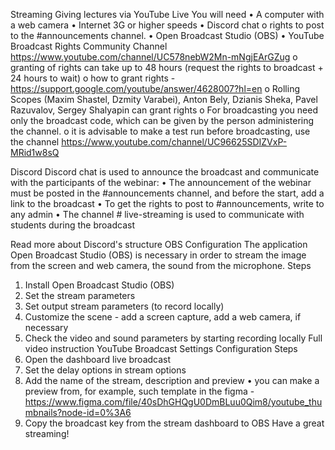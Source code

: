 Streaming
Giving lectures via YouTube Live
You will need
• A сomputer with a web camera
• Internet 3G or higher speeds
• Discord chat
o rights to post to the #announcements channel.
• Open Broadcast Studio (OBS)
• YouTube Broadcast Rights Community Channel https://www.youtube.com/channel/UC578nebW2Mn-mNgjEArGZug
o granting of rights can take up to 48 hours (request the rights to broadcast + 24 hours to wait)
o how to grant rights - https://support.google.com/youtube/answer/4628007?hl=en
o Rolling Scopes (Maxim Shastel, Dzmity Varabei), Anton Bely, Dzianis Sheka, Pavel Razuvalov, Sergey Shalyapin can grant rights
o For broadcasting you need only the broadcast code, which can be given by the person administering the channel.
o it is advisable to make a test run before broadcasting, use the channel https://www.youtube.com/channel/UC96625SDIZVxP-MRid1w8sQ

Discord
Discord chat is used to announce the broadcast and communicate with the participants of the webinar:
• The announcement of the webinar must be posted in the #announcements channel, and before the start, add a link to the broadcast
• To get the rights to post to #announcements, write to any admin
• The channel # live-streaming is used to communicate with students during the broadcast

Read more about Discord's structure
OBS Configuration
The application Open Broadcast Studio (OBS) is necessary in order to stream the image from the screen and web camera, the sound from the microphone.
Steps
1. Install Open Broadcast Studio (OBS)
2. Set the stream parameters
3. Set output stream parameters (to record locally)
4. Customize the scene - add a screen capture, add a web camera, if necessary
5. Check the video and sound parameters by starting recording locally
Full video instruction
YouTube Broadcast Settings Configuration
Steps
1. Open the dashboard live broadcast
2. Set the delay options in stream options
3. Add the name of the stream, description and preview
• you can make a preview from, for example, such template in the figma - https://www.figma.com/file/40sDhGHQgU0DmBLuu0Qim8/youtube_thumbnails?node-id=0%3A6
4. Copy the broadcast key from the stream dashboard to OBS
Have a great streaming!
